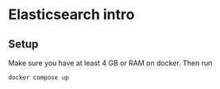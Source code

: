 # Elasticsearch intro
## Setup
Make sure you have at least 4 GB or RAM on docker.
Then run
```bash
docker compose up
```